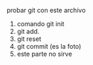 probar git con este archivo
1. comando git init
2. git add. 
3. git reset
4. git commit (es la foto)
5. este parte no sirve